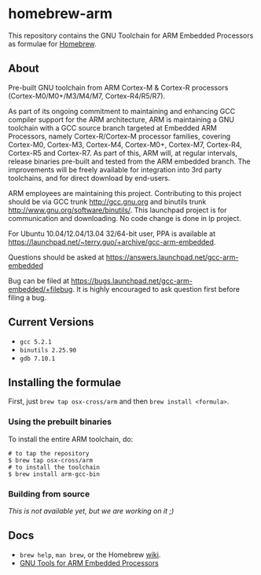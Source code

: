 # homebrew-arm

This repository contains the GNU Toolchain for ARM Embedded Processors as formulae for [Homebrew](http://brew.sh).

## About

Pre-built GNU toolchain from ARM Cortex-M & Cortex-R processors (Cortex-M0/M0+/M3/M4/M7, Cortex-R4/R5/R7).

As part of its ongoing commitment to maintaining and enhancing GCC compiler support for the ARM architecture, ARM is maintaining a GNU toolchain with a GCC source branch targeted at Embedded ARM Processors, namely Cortex-R/Cortex-M processor families, covering Cortex-M0, Cortex-M3, Cortex-M4, Cortex-M0+, Cortex-M7, Cortex-R4, Cortex-R5 and Cortex-R7. As part of this, ARM will, at regular intervals, release binaries pre-built and tested from the ARM embedded branch. The improvements will be freely available for integration into 3rd party toolchains, and for direct download by end-users.

ARM employees are maintaining this project. Contributing to this project should be via GCC trunk http://gcc.gnu.org and binutils trunk http://www.gnu.org/software/binutils/. This launchpad project is for communication and downloading. No code change is done in lp project.

For Ubuntu 10.04/12.04/13.04 32/64-bit user, PPA is available at https://launchpad.net/~terry.guo/+archive/gcc-arm-embedded.

Questions should be asked at https://answers.launchpad.net/gcc-arm-embedded

Bug can be filed at https://bugs.launchpad.net/gcc-arm-embedded/+filebug. It is highly encouraged to ask question first before filing a bug.

## Current Versions

-   `gcc 5.2.1`
-   `binutils 2.25.90`
-   `gdb 7.10.1`

## Installing the formulae

First, just `brew tap osx-cross/arm` and then `brew install <formula>`.

### Using the prebuilt binaries

To install the entire ARM toolchain, do:

``` {.bash}
# to tap the repository
$ brew tap osx-cross/arm
# to install the toolchain
$ brew install arm-gcc-bin
```

### Building from source

*This is not available yet, but we are working on it ;)*

## Docs

-   `brew help`, `man brew`, or the Homebrew [wiki](http://wiki.github.com/mxcl/homebrew).
-   [GNU Tools for ARM Embedded Processors](https://launchpad.net/gcc-arm-embedded)

